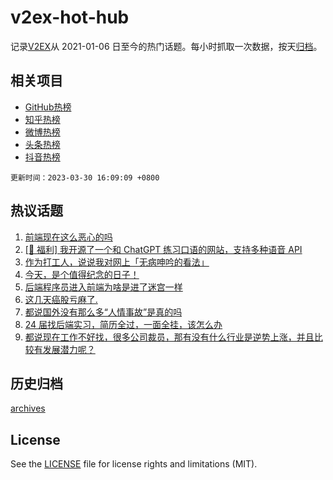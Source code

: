 # v2ex-hot-hub

 记录[V2EX](https://www.v2ex.com/)从 2021-01-06 日至今的热门话题。每小时抓取一次数据，按天[归档](archives)。
 
 ## 相关项目

- [GitHub热榜](https://github.com/snaildev/github-hot-hub)
- [知乎热榜](https://github.com/snaildev/zhihu-hot-hub)
- [微博热榜](https://github.com/snaildev/weibo-hot-hub)
- [头条热榜](https://github.com/snaildev/toutiao-hot-hub)
- [抖音热榜](https://github.com/snaildev/douyin-hot-hub)


 `更新时间：2023-03-30 16:09:09 +0800`

## 热议话题

1. [前端现在这么恶心的吗](https://www.v2ex.com/t/928203)
1. [[🎉 福利] 我开源了一个和 ChatGPT 练习口语的网站，支持多种语音 API](https://www.v2ex.com/t/928200)
1. [作为打工人，说说我对网上「无病呻吟的看法」](https://www.v2ex.com/t/928252)
1. [今天，是个值得纪念的日子！](https://www.v2ex.com/t/928440)
1. [后端程序员进入前端为啥是进了迷宫一样](https://www.v2ex.com/t/928258)
1. [这几天癌股亏麻了.](https://www.v2ex.com/t/928378)
1. [都说国外没有那么多“人情事故”是真的吗](https://www.v2ex.com/t/928291)
1. [24 届找后端实习，简历全过，一面全挂，该怎么办](https://www.v2ex.com/t/928195)
1. [都说现在工作不好找，很多公司裁员，那有没有什么行业是逆势上涨，并且比较有发展潜力呢？](https://www.v2ex.com/t/928361)

## 历史归档

[archives](archives)

## License

See the [LICENSE](LICENSE) file for license rights and limitations (MIT).
